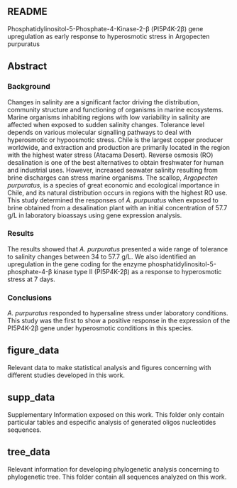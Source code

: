 ## README

Phosphatidylinositol-5-Phosphate-4-Kinase-2-β (PI5P4K-2β) gene upregulation as early response to hyperosmotic stress in Argopecten purpuratus

## Abstract

### Background

Changes in salinity are a significant factor driving the distribution, community structure and functioning of organisms in marine ecosystems. Marine organisms inhabiting regions with low variability in salinity are affected when exposed to sudden salinity changes. Tolerance level depends on various molecular signalling pathways to deal with hyperosmotic or hypoosmotic stress. Chile is the largest copper producer worldwide, and extraction and production are primarily located in the region with the highest water stress (Atacama Desert). Reverse osmosis (RO) desalination is one of the best alternatives to obtain freshwater for human and industrial uses. However, increased seawater salinity resulting from brine discharges can stress marine organisms. The scallop, *Argopecten purpuratus*, is a species of great economic and ecological importance in Chile, and its natural distribution occurs in regions with the highest RO use. This study determined the responses of *A. purpuratus* when exposed to brine obtained from a desalination plant with an initial concentration of 57.7 g/L in laboratory bioassays using gene expression analysis.

### Results

The results showed that *A. purpuratus* presented a wide range of tolerance to salinity changes between 34 to 57.7 g/L. We also identified an upregulation in the gene coding for the enzyme phosphatidylinositol-5-phosphate-4-β kinase type II (PI5P4K-2β) as a response to hyperosmotic stress at 7 days.

### Conclusions

*A. purpuratus* responded to hypersaline stress under laboratory conditions. This study was the first to show a positive response in the expression of the PI5P4K-2β gene under hyperosmotic conditions in this species.

## figure_data

Relevant data to make statistical analysis and figures concerning with different studies developed in this work.

## supp_data

Supplementary Information exposed on this work. This folder only contain particular tables and especific analysis of generated oligos nucleotides sequences.

## tree_data

Relevant information for developing phylogenetic analysis concerning to phylogenetic tree. This folder contain all sequences analyzed on this work.

